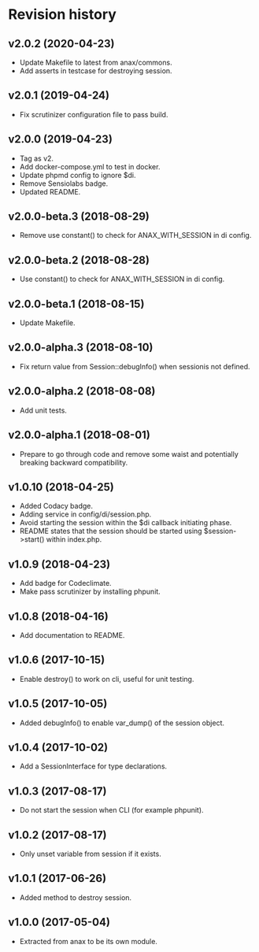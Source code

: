 Revision history
=================================


v2.0.2 (2020-04-23)
---------------------------------

* Update Makefile to latest from anax/commons.
* Add asserts in testcase for destroying session.



v2.0.1 (2019-04-24)
---------------------------------

* Fix scrutinizer configuration file to pass build.



v2.0.0 (2019-04-23)
---------------------------------

* Tag as v2.
* Add docker-compose.yml to test in docker.
* Update phpmd config to ignore $di.
* Remove Sensiolabs badge.
* Updated README.



v2.0.0-beta.3 (2018-08-29)
---------------------------------

* Remove use constant() to check for ANAX_WITH_SESSION in di config.



v2.0.0-beta.2 (2018-08-28)
---------------------------------

* Use constant() to check for ANAX_WITH_SESSION in di config.



v2.0.0-beta.1 (2018-08-15)
---------------------------------

* Update Makefile.



v2.0.0-alpha.3 (2018-08-10)
---------------------------------

* Fix return value from Session::debugInfo() when sessionis not defined.



v2.0.0-alpha.2 (2018-08-08)
---------------------------------

* Add unit tests.



v2.0.0-alpha.1 (2018-08-01)
---------------------------------

* Prepare to go through code and remove some waist and potentially breaking backward compatibility.



v1.0.10 (2018-04-25)
---------------------------------

* Added Codacy badge.
* Adding service in config/di/session.php.
* Avoid starting the session within the $di callback initiating phase.
* README states that the session should be started using $session->start() within index.php.



v1.0.9 (2018-04-23)
---------------------------------

* Add badge for Codeclimate.
* Make pass scrutinizer by installing phpunit.



v1.0.8 (2018-04-16)
---------------------------------

* Add documentation to README.



v1.0.6 (2017-10-15)
---------------------------------

* Enable destroy() to work on cli, useful for unit testing.



v1.0.5 (2017-10-05)
---------------------------------

* Added debugInfo() to enable var_dump() of the session object.



v1.0.4 (2017-10-02)
---------------------------------

* Add a SessionInterface for type declarations.



v1.0.3 (2017-08-17)
---------------------------------

* Do not start the session when CLI (for example phpunit).



v1.0.2 (2017-08-17)
---------------------------------

* Only unset variable from session if it exists.



v1.0.1 (2017-06-26)
---------------------------------

* Added method to destroy session.



v1.0.0 (2017-05-04)
---------------------------------

* Extracted from anax to be its own module.
